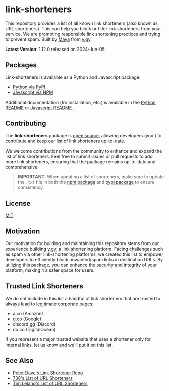 # link-shorteners

This repository provides a list of all known link shorteners (also known as URL shorteners). 
This can help you block or filter link shorteners from your service. We are promoting responsible link shortening practices and trying to prevent spam.
Built by [Maya](https://mayakyler.com) from [y.gy](https://app.y.gy).

**Latest Version**: 1.12.0 released on 2024-Jun-05

## Packages

Link-shorteners is available as a Python and Javascript package:

- [Python via PyPI](https://pypi.org/project/link-shorteners/)
- [Javascript via NPM](https://www.npmjs.com/package/link-shorteners)

Additional documentation (for installation, etc.) is available in the [Python README](https://github.com/mayakyler/link-shorteners/blob/main/py-link-shorteners/README.md) or [Javascript README](https://github.com/mayakyler/link-shorteners/blob/main/js-link-shorteners/README.md) .

## Contributing
The **link-shorteners** package is [open source](https://github.com/mayakyler/link-shorteners), allowing developers (you!) to contribute and keep our list of link shorteners up-to-date.

We welcome contributions from the community to enhance and expand the list of link shorteners. Feel free to submit issues or pull requests to add more link shorteners, ensuring that the package remains up-to-date and comprehensive.

> **IMPORTANT:** When updating a list of shorteners, make sure to update the `.txt` file in both the [npm package](https://github.com/mayakyler/link-shorteners/blob/main/js-link-shorteners/src/link-shorteners.txt) and [pypi package](https://github.com/mayakyler/link-shorteners/blob/main/py-link-shorteners/link_shorteners/link-shorteners.txt) to ensure consistency.

## License

[MIT](https://github.com/mayakyler/link-shorteners/blob/main/LICENSE)

## Motivation

Our motivation for building and maintaining this repository stems from our experience building [y.gy](https://app.y.gy/), a link shortening platform. Facing challenges such as spam via other link-shortening platforms, we created this list to empower developers to efficiently block unwanted/spam links in destination URLs. By utilizing this package, you can enhance the security and integrity of your platform, making it a safer space for users.

## Trusted Link Shorteners

We do not include in this list a handful of link shorteners that are trusted to always lead to legitimate corporate pages:

- a.co (Amazon)
- g.co (Google)
- discord.gg (Discord)
- do.co (DigitalOcean)

If you represent a major trusted website that uses a shortener only for internal links, let us know and we'll put it on this list.

## See Also

- [Peter Dave's Link Shortener Repo](https://github.com/PeterDaveHello/url-shorteners)
- [738's List of URL Shorteners](https://github.com/738/awesome-url-shortener?tab=readme-ov-file)
- [Tim Leland's List of URL Shorteners](https://github.com/timleland/url-shorteners)
